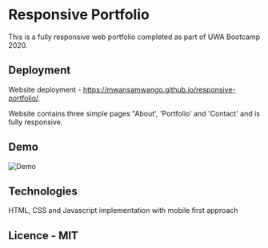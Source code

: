 # Responsive Portfolio
This is a fully responsive web portfolio completed as part of UWA Bootcamp 2020. 

## Deployment
Website deployment - https://mwansamwango.github.io/responsive-portfolio/.

Website contains three simple pages "About', 'Portfolio' and 'Contact' and is fully responsive.

## Demo

![Demo](https://github.com/MwansaMwango/responsive-portfolio/blob/master/Mwansa%20Mwango.gif?raw=true)


## Technologies
HTML, CSS and Javascript implementation with mobile first approach

## Licence - MIT
